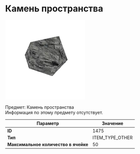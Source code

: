 # Камень пространства

![Item Image](../img/1475.webp?raw=true)

Предмет: Камень пространства<br>Информация по этому предмету отсутствует.


| Параметр | Значение |
|----------|----------|
| **ID** | 1475 |
| **Тип** | ITEM_TYPE_OTHER |
| **Максимальное количество в ячейке** | 50 |

